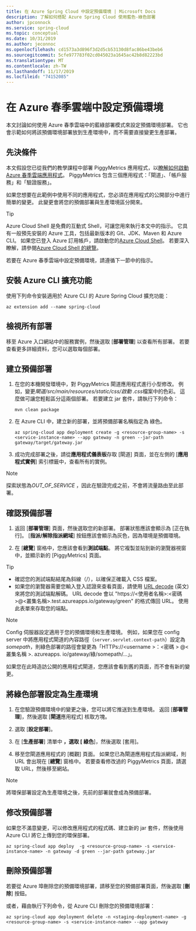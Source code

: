 ```yaml
---
title: 在 Azure Spring Cloud 中設定預備環境 | Microsoft Docs
description: 了解如何搭配 Azure Spring Cloud 使用藍色-綠色部署
author: jpconnock
ms.service: spring-cloud
ms.topic: conceptual
ms.date: 10/31/2019
ms.author: jeconnoc
ms.openlocfilehash: cd1573a3d896f3d2d5cb53130d8fac86be43beb6
ms.sourcegitcommit: 5cfe977783f02cd045023a1645ac42b8d82223bd
ms.translationtype: MT
ms.contentlocale: zh-TW
ms.lasthandoff: 11/17/2019
ms.locfileid: "74152085"
---
```

# <a name="set-up-a-staging-environment-in-azure-spring-cloud"></a>在 Azure 春季雲端中設定預備環境

本文討論如何使用 Azure 春季雲端中的藍綠部署模式來設定預備環境部署。 它也會示範如何將該預備環境部署放到生產環境中，而不需要直接變更生產部署。

## <a name="prerequisites"></a>先決條件

本文假設您已從我們的教學課程中部署 PiggyMetrics 應用程式，以[瞭解如何啟動 Azure 春季雲端應用程式](spring-cloud-quickstart-launch-app-portal.md)。 PiggyMetrics 包含三個應用程式：「閘道」、「帳戶服務」和「驗證服務」。  

如果您想要在此範例中使用不同的應用程式，您必須在應用程式的公開部分中進行簡單的變更。  此變更會將您的預備部署與生產環境區分開來。

>[!TIP]
> Azure Cloud Shell 是免費的互動式 Shell，可讓您用來執行本文中的指示。  它具有一般預先安裝的 Azure 工具，包括最新版本的 Git、JDK、Maven 和 Azure CLI。 如果您已登入 Azure 訂用帳戶，請啟動您的[Azure Cloud Shell](https://shell.azure.com)。  若要深入瞭解，請參閱[Azure Cloud Shell 的總覽](../cloud-shell/overview.md)。

若要在 Azure 春季雲端中設定預備環境，請遵循下一節中的指示。

## <a name="install-the-azure-cli-extension"></a>安裝 Azure CLI 擴充功能

使用下列命令安裝適用於 Azure CLI 的 Azure Spring Cloud 擴充功能：

```azurecli
az extension add --name spring-cloud
```
    
## <a name="view-all-deployments"></a>檢視所有部署

移至 Azure 入口網站中的服務實例，然後選取 [**部署管理**] 以查看所有部署。 若要查看更多詳細資料，您可以選取每個部署。

## <a name="create-a-staging-deployment"></a>建立預備部署

1. 在您的本機開發環境中，對 PiggyMetrics 閘道應用程式進行小型修改。 例如，變更*閘道/src/main/resources/static/css/啟動 .css*檔案中的色彩。 這麼做可讓您輕鬆區分這兩個部署。 若要建立 jar 套件，請執行下列命令： 

    ```azurecli
    mvn clean package
    ```

1. 在 Azure CLI 中，建立新的部署，並將預備部署名稱指定為 綠色。

    ```azurecli
    az spring-cloud app deployment create -g <resource-group-name> -s <service-instance-name> --app gateway -n green --jar-path gateway/target/gateway.jar
    ```

1. 成功完成部署之後，請從**應用程式儀表板**存取 [閘道] 頁面，並在左側的 [**應用程式實例**] 索引標籤中，查看所有的實例。
  
> [!NOTE]
> 探索狀態為*OUT_OF_SERVICE* ，因此在驗證完成之前，不會將流量路由至此部署。

## <a name="verify-the-staging-deployment"></a>確認預備部署

1. 返回 [**部署管理**] 頁面，然後選取您的新部署。 部署狀態應該會顯示為 [正在執行]。 [**指派/解除指派網域**] 按鈕應該會顯示為灰色，因為環境是預備環境。

1. 在 [**總覽**] 窗格中，您應該會看到**測試端點**。 將它複製並貼到新的瀏覽器視窗中，並顯示新的 [PiggyMetrics] 頁面。

>[!TIP]
> * 確認您的測試端點結尾為斜線（/），以確保正確載入 CSS 檔案。  
> * 如果您的瀏覽器需要您輸入登入認證來查看頁面，請使用 [URL decode](https://www.urldecoder.org/) \(英文\) 來將您的測試端點解碼。 URL decode 會以 "https://\<使用者名稱>:\<密碼>@\<叢集名稱>.test.azureapps.io/gateway/green" 的格式傳回 URL。  使用此表單來存取您的端點。

>[!NOTE]    
> Config 伺服器設定適用于您的預備環境和生產環境。 例如，如果您在 config server 中將應用程式閘道的內容路徑（`server.servlet.context-path`）設定為*somepath*，則綠色部署的路徑會變更為「HTTPs://\<username >：\<密碼 > @\<叢集名稱 >. azureapps. io/gateway/綠/somepath/...」。
 
 如果您在此時造訪公開的應用程式閘道，您應該會看到舊的頁面，而不會有新的變更。
    
## <a name="set-the-green-deployment-as-the-production-environment"></a>將綠色部署設定為生產環境

1. 在您驗證預備環境中的變更之後，您可以將它推送到生產環境。 返回 [**部署管理**]，然後選取 [**閘道**應用程式] 核取方塊。

2. 選取 [**設定部署**]。
3. 在 [**生產部署**] 清單中 **，選取 [** **綠色**]，然後選取 [套用]。
4. 移至您閘道應用程式的 [概觀] 頁面。 如果您已為閘道應用程式指派網域，則 URL 會出現在 [**總覽**] 窗格中。 若要查看修改過的 PiggyMetrics 頁面，請選取 URL，然後移至網站。

>[!NOTE]
> 將環保部署設定為生產環境之後，先前的部署就會成為預備部署。

## <a name="modify-the-staging-deployment"></a>修改預備部署

如果您不滿意變更，可以修改應用程式的程式碼、建立新的 jar 套件，然後使用 Azure CLI 將它上傳到您的環保部署。

```azurecli
az spring-cloud app deploy  -g <resource-group-name> -s <service-instance-name> -n gateway -d green --jar-path gateway.jar
```

## <a name="delete-the-staging-deployment"></a>刪除預備部署

若要從 Azure 埠刪除您的預備環境部署，請移至您的預備部署頁面，然後選取 [**刪除**] 按鈕。

或者，藉由執行下列命令，從 Azure CLI 刪除您的預備環境部署：

```azurecli
az spring-cloud app deployment delete -n <staging-deployment-name> -g <resource-group-name> -s <service-instance-name> --app gateway
```
